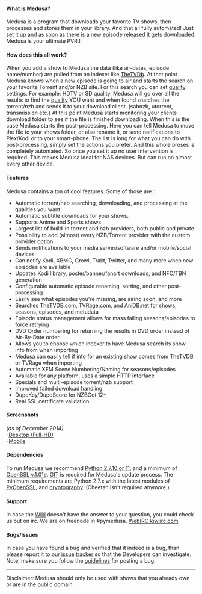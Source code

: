 #### What is Medusa?

Medusa is a program that downloads your favorite TV shows, then processes and stores them in your library.
And that all fully automated! Just set it up and as soon as there is a new episode released it gets downloaded. Medusa is your ultimate PVR.!  


#### How does this all work?
When you add a show to Medusa the data (like air-dates, episode name/number) are pulled from an indexer like [TheTVDb](http://thetvdb.com/). At that point Medusa knows when a new episode is going to air and starts the search on your favorite Torrent and/or NZB site. For this search you can set [quality](https://github.com/pymedusa/Medusa/wiki/Quality-Settings) settings. For example: HDTV or SD quality. Medusa will go over all the results to find the [quality](https://github.com/pymedusa/Medusa/wiki/Quality-Settings) YOU want and when found snatches the torrent/nzb and sends it to your download client. (sabnzb, utorrent, transmission etc.) At this point Medusa starts monitoring your clients download folder to see if the file is finished downloading. When this is the case Medusa starts the post-processing. Here you can tell Medusa to move the file to your shows folder, or also rename it, or send notifications to Plex/Kodi or to your smart-phone. The list is long for what you can do with post-processing, simply set the actions you prefer.
And this whole proses is completely automated. So once you set it up no user intervention is required.
This makes Medusa ideal for NAS devices. But can run on almost every other device.

#### Features

Medusa contains a ton of cool features. Some of those are :  

 - Automatic torrent/nzb searching, downloading, and processing at the qualities you want
 - Automatic subtitle downloads for your shows.
 - Supports Anime and Sports shows
 - Largest list of build-in torrent and nzb providers, both public and private
 - Possibility to add (almost) every NZB/Torrent provider with the custom provider option
 - Sends notifications to your media server/software and/or mobile/social devices
 - Can notify Kodi, XBMC, Growl, Trakt, Twitter, and many more when new episodes are available
 - Updates Kodi library, poster/banner/fanart downloads, and NFO/TBN generation
 - Configurable automatic episode renaming, sorting, and other post-processing
 - Easily see what episodes you're missing, are airing soon, and more
 - Searches TheTVDB.com, TVRage.com, and AniDB.net for shows, seasons, episodes, and metadata
 - Episode status management allows for mass failing seasons/episodes to force retrying
 - DVD Order numbering for returning the results in DVD order instead of Air-By-Date order
 - Allows you to choose which indexer to have Medusa search its show info from when importing
 - Medusa can easily tell if info for an existing show comes from TheTVDB or TVRage when importing
 - Automatic XEM Scene Numbering/Naming for seasons/episodes
 - Available for any platform, uses a simple HTTP interface
 - Specials and multi-episode torrent/nzb support
 - Improved failed download handling
 - DupeKey/DupeScore for NZBGet 12+
 - Real SSL certificate validation

#### Screenshots
_(as of December 2014)_<br/>
-[Desktop (Full-HD)](http://imgur.com/a/4fpBk)<br>
-[Mobile](http://imgur.com/a/WPyG6)

#### Dependencies  
To run Medusa we recommend [Python 2.7.10 or 11](https://www.python.org/downloads/release/python-2711/), and a minimum of [OpenSSL v.1.01e](https://www.openssl.org/source/). [GIT](https://git-scm.com/) is required for Medusa's update process. 
The minimum requirements are Python 2.7.x with the latest modules of [PyOpenSSL](https://pypi.python.org/pypi/pyOpenSSL), and [cryptography](https://pypi.python.org/pypi/cryptography). (Cheetah isn't required anymore.)  

#### Support
In case the [Wiki](https://github.com/pymedusa/Medusa/wiki) doesn't have the answer to your question, you could check us out on irc.
We are on freenode in #pymedusa. [WebIRC kiwiirc.com](https://kiwiirc.com/client/irc.freenode.net/?theme=basic#pymedusa)

#### Bugs/Issues
In case you have found a bug and verified that it indeed is a bug, than please report it to our [issue tracker](https://github.com/pymedusa/Medusa/issues) so that the Developers can investigate.  
Note, make sure you follow the [guidelines](https://github.com/pymedusa/Medusa/issues#submitting-a-bugissue-ticket) for posting a bug.  

---

Disclaimer: Medusa should only be used with shows that you already own or are in the public domain.
